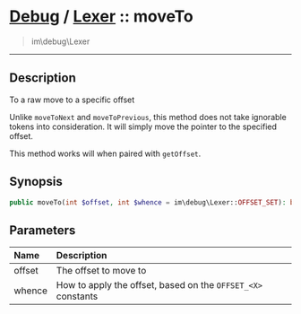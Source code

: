 # [Debug](debug.md) / [Lexer](debug-Lexer.md) :: moveTo
 > im\debug\Lexer
____

## Description
To a raw move to a specific offset

Unlike `moveToNext` and `moveToPrevious`, this method
does not take ignorable tokens into consideration.
It will simply move the pointer to the specified offset.

This method works will when paired with `getOffset`.

## Synopsis
```php
public moveTo(int $offset, int $whence = im\debug\Lexer::OFFSET_SET): bool
```

## Parameters
| Name | Description |
| :--- | :---------- |
| offset | The offset to move to |
| whence | How to apply the offset, based on the `OFFSET_<X>` constants |
